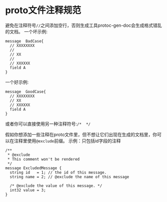 
# proto文件注释规范

避免在注释符号`//`之间添加空行，否则生成工具protoc-gen-doc会生成格式错乱的文档。
一个坏示例:
```
message  BadCase{
  // XXXXXXXX
  //
  // XX
  //
  // XXXXXX
  field A
}
```
一个好示例:
```
message  GoodCase{
  // XXXXXXXX
  // XX
  // XXXXXX
  field A
}
```
或者你可以直接使用另一种注释符号:`/*  */`

假如你想添加一些注释在proto文件里，但不想让它们出现在生成的文档里，你可以在注释里使用`@exclude`前缀。
示例：只包括id字段的注释
```
/**
 * @exclude
 * This comment won't be rendered
 */
message ExcludedMessage {
  string id   = 1; // the id of this message.
  string name = 2; // @exclude the name of this message

  /* @exclude the value of this message. */
  int32 value = 3;
}
```
